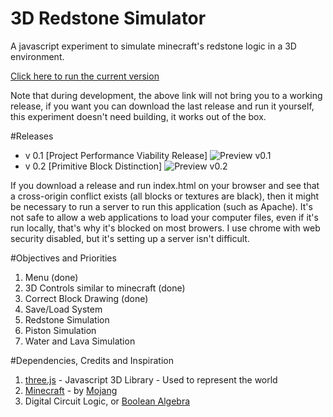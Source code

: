 # 3D Redstone Simulator

A javascript experiment to simulate minecraft's redstone logic in a 3D environment.

[Click here to run the current version](https://rawgit.com/GuilhermeRossato/3D-Redstone-Simulator/edit/master/index.html)

Note that during development, the above link will not bring you to a working release, if you want you can download the last release and run it yourself, this experiment doesn't need building, it works out of the box.

#Releases
 - v 0.1 [Project Performance Viability Release]
![Preview v0.1](https://cdn.rawgit.com/GuilhermeRossato/3D-Redstone-Simulator/master/Images/Releases/v01.gif)
 - v 0.2 [Primitive Block Distinction]
![Preview v0.2](https://cdn.rawgit.com/GuilhermeRossato/3D-Redstone-Simulator/master/Images/Releases/v02.png)

If you download a release and run index.html on your browser and see that a cross-origin conflict exists (all blocks or textures are black), then it might be necessary to run a server to run this application (such as Apache). It's not safe to allow a web applications to load your computer files, even if it's run locally, that's why it's blocked on most browers. I use chrome with web security disabled, but it's setting up a server isn't difficult.

#Objectives and Priorities
1. Menu (done)
2. 3D Controls similar to minecraft (done)
3. Correct Block Drawing (done)
4. Save/Load System
5. Redstone Simulation
6. Piston Simulation
7. Water and Lava Simulation

#Dependencies, Credits and Inspiration

1. [three.js](https://threejs.org/) - Javascript 3D Library - Used to represent the world
2. [Minecraft](https://minecraft.net/pt-br/) - by [Mojang](https://mojang.com/)
3. Digital Circuit Logic, or [Boolean Algebra](https://en.wikipedia.org/wiki/Boolean_algebra)
